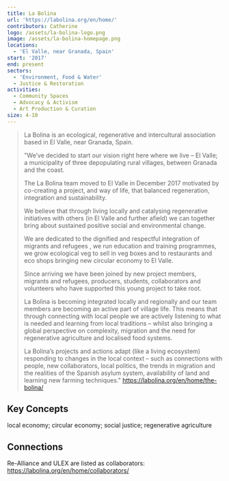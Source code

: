 ```yaml
---
title: La Bolina
url: 'https://labolina.org/en/home/'
contributors: Catherine
logo: /assets/la-bolina-logo.png
image: /assets/la-bolina-homepage.png
locations:
  - 'El Valle, near Granada, Spain'
start: '2017'
end: present
sectors:
  - 'Environment, Food & Water'
  - Justice & Restoration
activities:
  - Community Spaces
  - Advocacy & Activism
  - Art Production & Curation
size: 4-10
---
```

> La Bolina is an ecological, regenerative and intercultural association based in El Valle, near Granada, Spain.
> 
> "We’ve decided to start our vision right here where we live – El Valle; a municipality of three depopulating rural villages, between Granada and the coast. 
> 
> The La Bolina team moved to El Valle in December 2017 motivated by co-creating a project, and way of life, that balanced regeneration, integration and sustainability. 
> 
> We believe that through living locally and catalysing regenerative initiatives with others (in El Valle and further afield) we can together bring about sustained positive social and environmental change.
> 
> We are dedicated to the dignified and respectful integration of migrants and refugees , we run education and training programmes, we grow ecological veg to sell in veg boxes and to restaurants and eco shops bringing new circular economy to El Valle. 
> 
> Since arriving we have been joined by new project members, migrants and refugees, producers, students, collaborators and volunteers who have supported this young project to take root.
> 
> La Bolina is becoming integrated locally and regionally and our team members are becoming an active part of village life. This means that through connecting with local people we are actively listening to what is needed and learning from local traditions – whilst also bringing a global perspective on complexity, migration and the need for regenerative agriculture and localised food systems.
> 
> La Bolina’s projects and actions adapt (like a living ecosystem) responding to changes in the local context – such as connections with people, new collaborators, local politics, the trends in migration and the realities of the Spanish asylum system, availability of land and learning new farming techniques."
> https://labolina.org/en/home/the-bolina/ 

## Key Concepts

local economy; circular economy; social justice; regenerative agriculture

## Connections

Re-Alliance and ULEX are listed as collaborators: https://labolina.org/en/home/collaborators/
